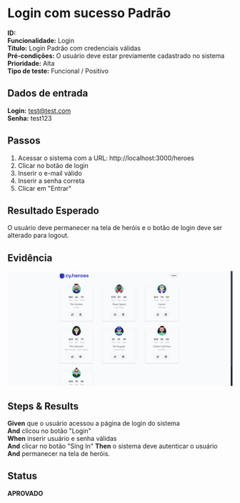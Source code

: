 # Login com sucesso Padrão

**ID:**  
**Funcionalidade:** Login  
**Título:** Login Padrão com credenciais válidas  
**Pré-condições:** O usuário deve estar previamente cadastrado no sistema  
**Prioridade:** Alta  
**Tipo de teste:** Funcional / Positivo  


## Dados de entrada

**Login:** test@test.com  
**Senha:** test123  


## Passos

1. Acessar o sistema com a URL: http://localhost:3000/heroes  
2. Clicar no botão de login  
3. Inserir o e-mail válido  
4. Inserir a senha correta  
5. Clicar em "Entrar"


## Resultado Esperado

O usuário deve permanecer na tela de heróis e o botão de login deve ser alterado para logout.  



## Evidência

![Login com sucesso](../evidencias/login-sucesso.png)



## Steps & Results

**Given** que o usuário acessou a página de login do sistema  
**And** clicou no botão "Login"  
**When** inserir usuário e senha válidas  
**And** clicar no botão "Sing In" 
**Then** o sistema deve autenticar o usuário  
**And** permanecer na tela de heróis.  



## Status

**APROVADO**

